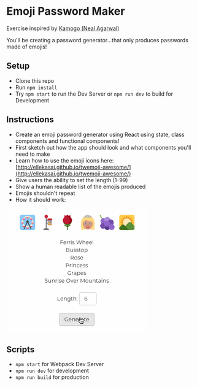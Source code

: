 # Emoji Password Maker

Exercise inspired by [Kamogo (Neal Agarwal)](https://www.kamogo.com)

You'll be creating a password generator...that only produces passwords made of emojis!

## Setup

* Clone this repo
* Run `npm install`
* Try `npm start` to run the Dev Server or `npm run dev` to build for Development

## Instructions

* Create an emoji password generator using React using state, class components and functional components!
* First sketch out how the app should look and what components you'll need to make
* Learn how to use the emoji icons here: [http://ellekasai.github.io/twemoji-awesome/](http://ellekasai.github.io/twemoji-awesome/)
* Give users the ability to set the length (1-99)
* Show a human readable list of the emojis produced
* Emojis shouldn't repeat
* How it should work:

![Emoji Generator GIF](emoji-generator.gif)

## Scripts

* `npm start` for Webpack Dev Server
* `npm run dev` for development
* `npm run build` for production